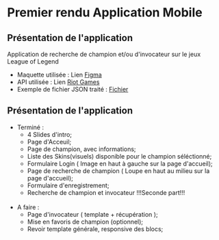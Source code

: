  # Premier rendu Application Mobile
 
 ## Présentation de l'application

Application de recherche de champion et/ou d'invocateur sur le jeux League of Legend 

 - Maquette utilisée : Lien [Figma](https://www.figma.com/file/J5XS8Q6WwlgZBpy3l2Hx6D/Summoner---LOL-App-(Community)?type=design&node-id=1228-7332&mode=design&t=gBHLeY7O77w1jR0j-0)
 - API utilisée : Lien [Riot Games](https://developer.riotgames.com/apis)
 - Exemple de fichier JSON traité : [Fichier](https://ddragon.leagueoflegends.com/cdn/13.22.1/data/en_US/champion/Aatrox.json)

 ## Présentation de l'application

 - Terminé : 
   - 4 Slides d'intro; 
   - Page d'Acceuil;
   - Page de champion, avec informations; 
   - Liste des Skins(visuels) disponible pour le champion séléctionné;
   - Formulaire Login ( Image en haut à gauche sur la page d'accueil);
   - Page de recherche de champion ( Loupe en haut au milieu sur la page d'accueil);
   - Formulaire d'enregistrement;
   - Recherche de champion et invocateur !!!Seconde part!!!
<br><br>
 - A faire : 
   - Page d'invocateur ( template + récupération );
   - Mise en favoris de champion (optionnel);
   - Revoir template générale, responsive des blocs;
 
